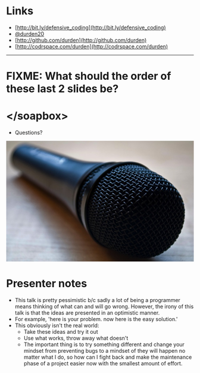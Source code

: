 # Links

- [http://bit.ly/defensive_coding](http://bit.ly/defensive_coding)
- [@durden20](http://twitter.com/#!/durden20)
- [http://github.com/durden](http://github.com/durden)
- [http://codrspace.com/durden](http://codrspace.com/durden)

--------------------------------------------------

# FIXME: What should the order of these last 2 slides be?

# &lt;/soapbox&gt;

- Questions?

<img src="images/microphone.jpg"/>

# Presenter notes

- This talk is pretty pessimistic b/c sadly a lot of being a programmer
  means thinking of what can and will go wrong.  However, the irony of this
  talk is that the ideas are presented in an optimistic manner.
- For example, 'here is your problem. now here is the easy solution.'
- This obviously isn't the real world:
    - Take these ideas and try it out
    - Use what works, throw away what doesn't
    - The important thing is to try something different and change your
        mindset from preventing bugs to a mindset of they will happen no
        matter what I do, so how can I fight back and make the
        maintenance phase of a project easier now with the smallest
        amount of effort.
